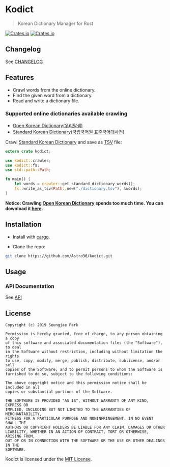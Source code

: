 # Kodict

> Korean Dictionary Manager for Rust

[![Crates.io](https://img.shields.io/crates/v/kodict.svg?style=for-the-badge)](https://crates.io/crates/kodict) [![Crates.io](https://img.shields.io/crates/d/kodict.svg?style=for-the-badge)](https://crates.io/crates/kodict)

## Changelog

See [CHANGELOG](./CHANGELOG.md)

## Features

- Crawl words from the online dictionary.
- Find the given word from a dictionary.
- Read and write a dictionary file.

### Supported online dictionaries available crawling

- [Open Korean Dictionary(우리말샘)](https://opendict.korean.go.kr/main)
- [Standard Korean Dictionary(국립국어원 표준국어대사전)](http://stdweb2.korean.go.kr/main.jsp)

Crawl [Standard Korean Dictionary](http://stdweb2.korean.go.kr/main.jsp) and save as [TSV](https://en.wikipedia.org/wiki/Tab-separated_values) file:

```rust
extern crate kodict;

use kodict::crawler;
use kodict::fs;
use std::path::Path;

fn main() {
    let words = crawler::get_standard_dictionary_words();
    fs::write_as_tsv(Path::new("./dictionary.tsv"), &words);
}
```

**Notice: Crawling [Open Korean Dictionary](https://opendict.korean.go.kr/main) spends too much time. You can download it [here](https://opendict.korean.go.kr/member/memberDownloadList).**

## Installation

- Install with [cargo](https://crates.io/crates/kodict).

- Clone the repo:

```bash
git clone https://github.com/Astro36/kodict.git
```

## Usage

### API Documentation

See [API](https://docs.rs/kodict)

## License

```text
Copyright (c) 2019 Seungjae Park

Permission is hereby granted, free of charge, to any person obtaining a copy
of this software and associated documentation files (the "Software"), to deal
in the Software without restriction, including without limitation the rights
to use, copy, modify, merge, publish, distribute, sublicense, and/or sell
copies of the Software, and to permit persons to whom the Software is
furnished to do so, subject to the following conditions:

The above copyright notice and this permission notice shall be included in all
copies or substantial portions of the Software.

THE SOFTWARE IS PROVIDED "AS IS", WITHOUT WARRANTY OF ANY KIND, EXPRESS OR
IMPLIED, INCLUDING BUT NOT LIMITED TO THE WARRANTIES OF MERCHANTABILITY,
FITNESS FOR A PARTICULAR PURPOSE AND NONINFRINGEMENT. IN NO EVENT SHALL THE
AUTHORS OR COPYRIGHT HOLDERS BE LIABLE FOR ANY CLAIM, DAMAGES OR OTHER
LIABILITY, WHETHER IN AN ACTION OF CONTRACT, TORT OR OTHERWISE, ARISING FROM,
OUT OF OR IN CONNECTION WITH THE SOFTWARE OR THE USE OR OTHER DEALINGS IN THE
SOFTWARE.
```

Kodict is licensed under the [MIT License](./LICENSE).
